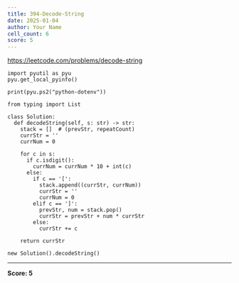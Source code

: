 ```yaml
---
title: 394-Decode-String
date: 2025-01-04
author: Your Name
cell_count: 6
score: 5
---
```


https://leetcode.com/problems/decode-string


```
import pyutil as pyu
pyu.get_local_pyinfo()
```


```
print(pyu.ps2("python-dotenv"))
```


```
from typing import List
```


```
class Solution:
  def decodeString(self, s: str) -> str:
    stack = []  # (prevStr, repeatCount)
    currStr = ''
    currNum = 0

    for c in s:
      if c.isdigit():
        currNum = currNum * 10 + int(c)
      else:
        if c == '[':
          stack.append((currStr, currNum))
          currStr = ''
          currNum = 0
        elif c == ']':
          prevStr, num = stack.pop()
          currStr = prevStr + num * currStr
        else:
          currStr += c

    return currStr
```


```
new Solution().decodeString()
```


---
**Score: 5**